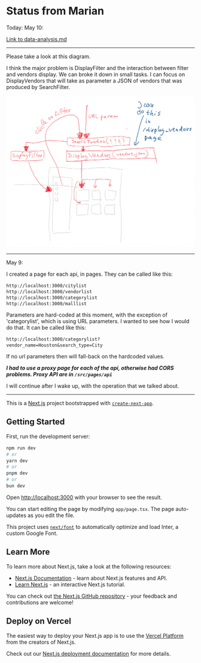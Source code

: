 # Status from Marian

Today: May 10:

<!-- insert link to local md called data-analysis.md -->
[Link to data-analysis.md](data-analysis.md)

---

Please take a look at this diagram.

I think the major problem is DisplayFilter and the interaction between filter and vendors display.
We can broke it down in small tasks. I can focus on DisplayVendors that will take as parameter a JSON of vendors that was produced by SearchFilter.

![1715342992089](image/README/1715342992089.png)

---

May 9:

I created a page for each api, in pages. They can be called like this:

```
http://localhost:3000/citylist
http://localhost:3000/vendorlist
http://localhost:3000/categorylist
http://localhost:3000/malllist
```

Parameters are hard-coded at this moment, with the exception of 'categorylist', which is using URL parameters. I wanted to see how I would do that. It can be called like this:

```
http://localhost:3000/categorylist?vendor_name=Houston&search_type=City
```

If no url parameters then will fall-back on the hardcoded values.

***I had to use a proxy page for each of the api, otherwise had CORS problems. Proxy API are in `/src/pages/api`***

I will continue after I wake up, with the operation that we talked about.

---

This is a [Next.js](https://nextjs.org/) project bootstrapped with [`create-next-app`](https://github.com/vercel/next.js/tree/canary/packages/create-next-app).

## Getting Started

First, run the development server:

```bash
npm run dev
# or
yarn dev
# or
pnpm dev
# or
bun dev
```

Open [http://localhost:3000](http://localhost:3000) with your browser to see the result.

You can start editing the page by modifying `app/page.tsx`. The page auto-updates as you edit the file.

This project uses [`next/font`](https://nextjs.org/docs/basic-features/font-optimization) to automatically optimize and load Inter, a custom Google Font.

## Learn More

To learn more about Next.js, take a look at the following resources:

- [Next.js Documentation](https://nextjs.org/docs) - learn about Next.js features and API.
- [Learn Next.js](https://nextjs.org/learn) - an interactive Next.js tutorial.

You can check out [the Next.js GitHub repository](https://github.com/vercel/next.js/) - your feedback and contributions are welcome!

## Deploy on Vercel

The easiest way to deploy your Next.js app is to use the [Vercel Platform](https://vercel.com/new?utm_medium=default-template&filter=next.js&utm_source=create-next-app&utm_campaign=create-next-app-readme) from the creators of Next.js.

Check out our [Next.js deployment documentation](https://nextjs.org/docs/deployment) for more details.
